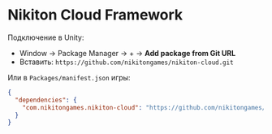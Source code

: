# Nikiton Cloud Framework

Подключение в Unity:
- Window → Package Manager → + → **Add package from Git URL**
- Вставить: `https://github.com/nikitongames/nikiton-cloud.git`

Или в `Packages/manifest.json` игры:
```json
{
  "dependencies": {
    "com.nikitongames.nikiton-cloud": "https://github.com/nikitongames/nikiton-cloud.git"
  }
}
